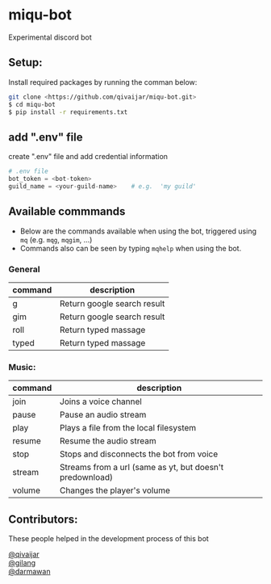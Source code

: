 # miqu-bot
Experimental discord bot

## Setup:

Install required packages by running the comman below:
```bash
git clone <https://github.com/qivaijar/miqu-bot.git>
$ cd miqu-bot
$ pip install -r requirements.txt
```
## add ".env" file

create ".env" file and add credential information 

```python
# .env file
bot_token = <bot-token>           
guild_name = <your-guild-name>    # e.g.  'my guild'
```

## Available commmands
- Below are the commands available when using the bot, triggered using `mq` (e.g. `mqg`, `mqgim`, ...)
- Commands also can be seen by typing `mqhelp` when using the bot.

### General
| command | description |
| ------- | ----------- |
|    g    |  Return google search result |
|   gim   |  Return google search result |
|   roll  |  Return typed massage |
|  typed  |  Return typed massage |

### Music:
| command | description |
| ------- | ----------- |
|  join   |  Joins a voice channel |
|  pause  |  Pause an audio stream |
|  play   |  Plays a file from the local filesystem |
|  resume |  Resume the audio stream |
|  stop   |  Stops and disconnects the bot from voice |
|  stream |  Streams from a url (same as yt, but doesn't predownload) |
|  volume |  Changes the player's volume |

## Contributors:
These people helped in the development process of this bot

[@qivaijar](https://github.com/qivaijar)<br />
[@gilang](https://github.com/gilangp1)<br />
[@darmawan](https://github.com/Rusian971)